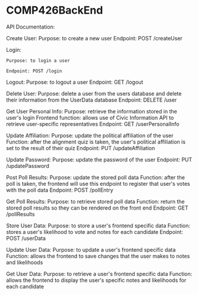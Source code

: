 # COMP426BackEnd

API Documentation:

  Create User:
    Purpose: to create a new user
    Endpoint: POST /createUser
 
  
  Login:
  
    Purpose: to login a user
    
    Endpoint: POST /login
  
  Logout:
    Purpose: to logout a user
    Endpoint: GET /logout
  
  Delete User:
    Purpose: delete a user from the users database and delete their information from the UserData database
    Endpoint: DELETE /user
  
  Get User Personal Info:
    Purpose: retrieve the information stored in the user's login
    Frontend function: allows use of Civic Information API to retrieve user-specific representatives
    Endpoint: GET /userPersonalInfo
 
 Update Affiliation:
    Purpose: update the political affiliation of the user
    Function: after the alignment quiz is taken, the user's political affiliation is set to the result of their quiz
    Endpoint: PUT /updateAffiliation
  
  Update Password:
    Purpose: update the password of the user
    Endpoint: PUT /updatePassword
  
  Post Poll Results:
    Purpose: update the stored poll data
    Function: after the poll is taken, the frontend will use this endpoint to register that user's votes with the poll data
    Endpoint: POST /pollEntry
    
  Get Poll Results:
    Purpose: to retrieve stored poll data
    Function: return the stored poll results so they can be rendered on the front end
    Endpoint: GET /pollResults
    
  Store User Data:
    Purpose: to store a user's frontend specific data
    Function: stores a user's likelihood to vote and notes for each candidate
    Endpoint: POST /userData
    
  Update User Data:
    Purpose: to update a user's frontend specific data
    Function: allows the frontend to save changes that the user makes to notes and likelihoods
   
  Get User Data:
    Purpose: to retrieve a user's frontend specific data
    Function: allows the frontend to display the user's specific notes and likelihoods for each candidate
  
  
  
    
  
